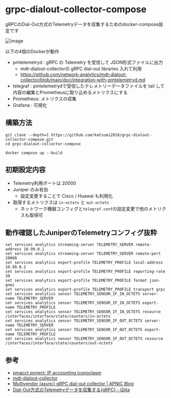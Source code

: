 # grpc-dialout-collector-compose

gRPCのDial-Out方式のTelemetryデータを収集するためのdocker-compose設定です

![image](https://github.com/user-attachments/assets/63aca5f8-6c02-44b6-8f3a-7327fb2904d0)

以下の4個のDockerが動作
- pmtelemetryd : gRPC の Telemetry を受信して JSON形式ファイルに出力
  - mdt-dialout-collectorの gRPC dial-out libraries 入れて利用
  - https://github.com/network-analytics/mdt-dialout-collector/blob/main/doc/integration-with-pmtelemetryd.md
- telegraf : pmtelemetrydで受信したテレメトリーデータファイルを tail して内容の編集とPrometheusに取り込めるメトリクスにする
- Prometheus: メトリクスの収集
- Grafana : 可視化

## 構築方法
```
git clone --depth=1 https://github.com/katsumi2018/grpc-dialout-collector-compose.git
cd grpc-dialout-collector-compose

docker compose up --build
```

## 初期設定内容
- Telemetry利用ポートは 20000
- Juniper のみ有効
  - 設定変更することで Cisco / Huawai も利用化
- 取得するメトリクスは `in-octets` と `out-octets`
  - ネットワーク機器コンフィグと`telegraf.conf`の設定変更で他のメトリクスも取得可

## 動作確認したJuniperのTelemetryコンフィグ抜粋
```
set services analytics streaming-server TELEMETRY_SERVER remote-address 10.99.0.1
set services analytics streaming-server TELEMETRY_SERVER remote-port 20000
set services analytics export-profile TELEMETRY_PROFILE local-address 10.99.0.2
set services analytics export-profile TELEMETRY_PROFILE reporting-rate 30
set services analytics export-profile TELEMETRY_PROFILE format json-gnmi
set services analytics export-profile TELEMETRY_PROFILE transport grpc
set services analytics sensor TELEMETRY_SENSOR_IF_IN_OCTETS server-name TELEMETRY_SERVER
set services analytics sensor TELEMETRY_SENSOR_IF_IN_OCTETS export-name TELEMETRY_PROFILE
set services analytics sensor TELEMETRY_SENSOR_IF_IN_OCTETS resource /interfaces/interface/state/counters/in-octets
set services analytics sensor TELEMETRY_SENSOR_IF_OUT_OCTETS server-name TELEMETRY_SERVER
set services analytics sensor TELEMETRY_SENSOR_IF_OUT_OCTETS export-name TELEMETRY_PROFILE
set services analytics sensor TELEMETRY_SENSOR_IF_OUT_OCTETS resource /interfaces/interface/state/counters/out-octets
```

## 参考
- [pmacct project: IP accounting iconoclasm](http://www.pmacct.net/)
- [mdt-dialout-collector](https://github.com/network-analytics/mdt-dialout-collector)
- [Multivendor (async) gRPC dial-out collector | APNIC Blog](https://blog.apnic.net/2022/10/17/multivendor-async-grpc-dial-out-collector/)
- [Dial-Out方式のTelemetryデータを収集する(gRPC) - Qiita](https://qiita.com/k-maki/items/19c6b383fb1eb8f0690d)
